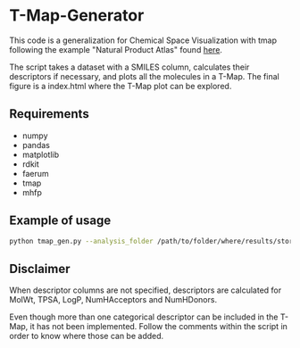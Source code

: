 # T-Map-Generator
This code is a generalization for Chemical Space Visualization with tmap following the example "Natural Product Atlas" found [here](https://tmap.gdb.tools/#ex-npa).

The script takes a dataset with a SMILES column, calculates their descriptors if necessary, and plots all the molecules in a T-Map. 
The final figure is a index.html where the T-Map plot can be explored. 

## Requirements 
- numpy
- pandas
- matplotlib
- rdkit
- faerum
- tmap
- mhfp

## Example of usage 

```bash
python tmap_gen.py --analysis_folder /path/to/folder/where/results/store --data_path /path/to/csv --smi_column_name smiles --molecule_class_col cmps --descriptors_column_names MolWt,TPSA,LogP,NumHAcceptors,NumHDonors
```

## Disclaimer
When descriptor columns are not specified, descriptors are calculated for MolWt, TPSA, LogP, NumHAcceptors and NumHDonors. 

Even though more than one categorical descriptor can be included in the T-Map, it has not been implemented. Follow the comments within the script in order to know where those can be added. 
